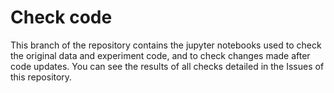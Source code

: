 # Check code

This branch of the repository contains the jupyter notebooks used to check the original data and experiment code, and to check changes made after code updates. You can see the results of all checks detailed in the Issues of this repository.

